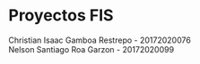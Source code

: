 # Proyectos FIS

Christian Isaac Gamboa Restrepo - 20172020076
<br>
Nelson Santiago Roa Garzon - 20172020099